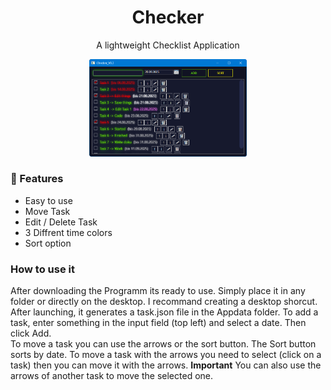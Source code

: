 <h1 align="center">Checker</h1>
<p align="center">A lightweight Checklist Application</p>
<p align="center"><img src="https://github.com/RichyLAW/Checker/blob/main/Checker_image_v1.png" width="50%"></p>

### 🚀 Features
- Easy to use
- Move Task
- Edit / Delete Task
- 3 Diffrent time colors
- Sort option

### How to use it
After downloading the Programm its ready to use. Simply place it in any folder or directly on the desktop. I recommand creating a desktop shorcut. <br>
After launching, it generates a task.json file in the Appdata folder. To add a task, enter something in the input field (top left) and select a date. Then click Add.<br>
To move a task you can use the arrows or the sort button. The Sort button sorts by date. To move a task with the arrows you need to select (click on a task) then you can move it with the arrows. **Important** You can also use the arrows of another task to move the selected one.
